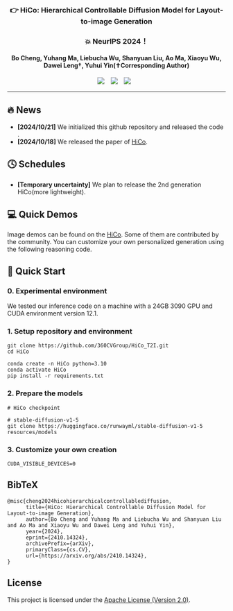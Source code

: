 

### <div align="center">👉 HiCo: Hierarchical Controllable Diffusion Model for Layout-to-image Generation<div> 
### <div align="center"> 💥 NeurIPS 2024！ <div> 
#### <div align="center"> Bo Cheng, Yuhang Ma, Liebucha Wu, Shanyuan Liu, Ao Ma, Xiaoyu Wu, Dawei Leng†, Yuhui Yin(✝Corresponding Author) <div> 

<div align="center">
  <a href="https://360cvgroup.github.io/HiCo_T2I/"><img src="https://img.shields.io/static/v1?label=Project%20Page&message=Github&color=blue&logo=github-pages"></a> &ensp;
  <a href="https://arxiv.org/abs/2410.14324"><img src="https://img.shields.io/static/v1?label=Paper&message=Arxiv:HiCo&color=red&logo=arxiv"></a> &ensp;
  <a href=""><img src="https://img.shields.io/static/v1?label=App&message=ComfyUI&&color=green"></a> &ensp;
</div>

---
## 🔥 News 
- **[2024/10/21]** We initialized this github repository and released the code .
- **[2024/10/18]** We released the paper of [HiCo](https://arxiv.org/abs/2410.14324).

## 🕓 Schedules
- **[Temporary uncertainty]** We plan to release the 2nd generation HiCo(more lightweight).

## 💻 Quick Demos
Image demos can be found on the [HiCo](https://360cvgroup.github.io/HiCo_T2I/). Some of them are contributed by the community. You can customize your own personalized generation using the following reasoning code.

## 🔧 Quick Start
### 0. Experimental environment
We tested our inference code on a machine with a 24GB 3090 GPU and CUDA environment version 12.1.

### 1. Setup repository and environment
```
git clone https://github.com/360CVGroup/HiCo_T2I.git
cd HiCo

conda create -n HiCo python=3.10
conda activate HiCo
pip install -r requirements.txt
```
### 2. Prepare the models
```
# HiCo checkpoint

# stable-diffusion-v1-5
git clone https://huggingface.co/runwayml/stable-diffusion-v1-5 resources/models
```
### 3. Customize your own creation
```
CUDA_VISIBLE_DEVICES=0 
```
## BibTeX
```
@misc{cheng2024hicohierarchicalcontrollablediffusion,
      title={HiCo: Hierarchical Controllable Diffusion Model for Layout-to-image Generation}, 
      author={Bo Cheng and Yuhang Ma and Liebucha Wu and Shanyuan Liu and Ao Ma and Xiaoyu Wu and Dawei Leng and Yuhui Yin},
      year={2024},
      eprint={2410.14324},
      archivePrefix={arXiv},
      primaryClass={cs.CV},
      url={https://arxiv.org/abs/2410.14324}, 
}
```
## License
This project is licensed under the [Apache License (Version 2.0)](https://github.com/modelscope/modelscope/blob/master/LICENSE).

